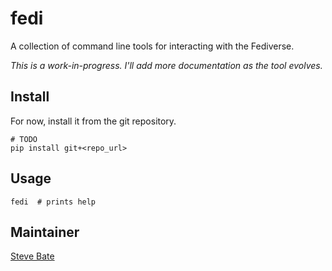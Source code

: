 # fedi

A collection of command line tools for interacting with the Fediverse.

*This is a work-in-progress. I'll add more documentation as the tool evolves.*


## Install

For now, install it from the git repository.

```
# TODO
pip install git+<repo_url>
```

## Usage

```
fedi  # prints help
```

## Maintainer

[Steve Bate]([README.md](https://github.com/steve-bate))
